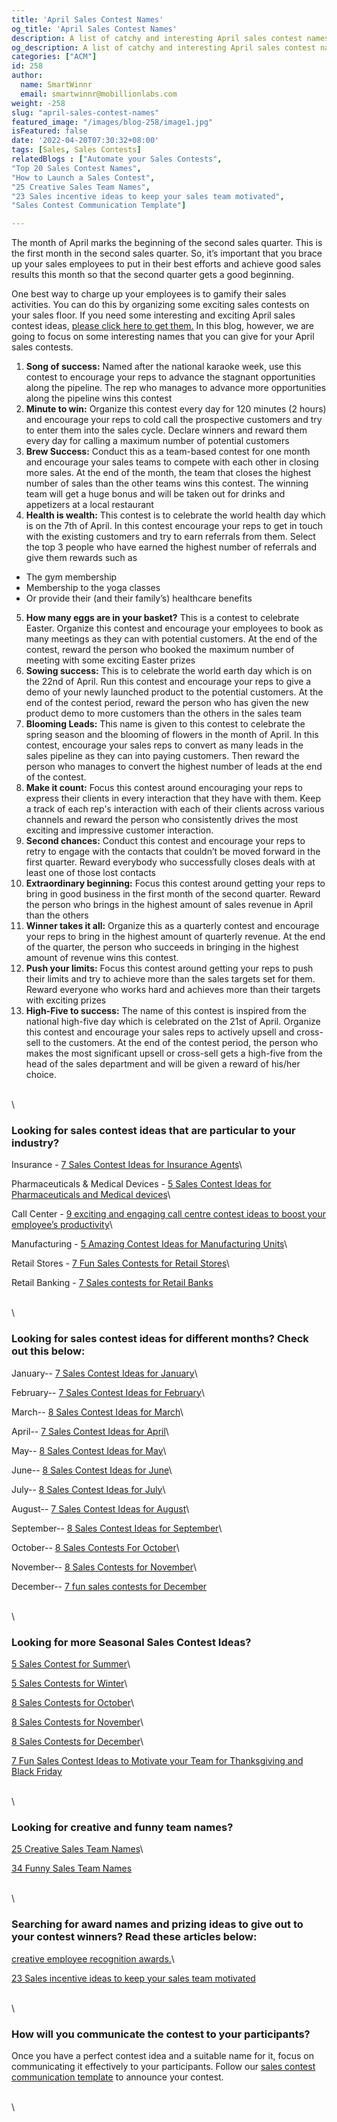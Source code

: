 ```yaml
---
title: 'April Sales Contest Names'
og_title: 'April Sales Contest Names'
description: A list of catchy and interesting April sales contest names
og_description: A list of catchy and interesting April sales contest names
categories: ["ACM"]
id: 258
author:
  name: SmartWinnr
  email: smartwinnr@mobillionlabs.com
weight: -258
slug: "april-sales-contest-names"
featured_image: "/images/blog-258/image1.jpg"
isFeatured: false
date: '2022-04-20T07:30:32+08:00'
tags: [Sales, Sales Contests]
relatedBlogs : ["Automate your Sales Contests",
"Top 20 Sales Contest Names",
"How to Launch a Sales Contest",
"25 Creative Sales Team Names",
"23 Sales incentive ideas to keep your sales team motivated",
"Sales Contest Communication Template"]

---
```


The month of April marks the beginning of the second sales quarter. This is the first month in the second sales quarter. So, it’s important that you brace up your sales employees to put in their best efforts and achieve good sales results this month so that the second quarter gets a good beginning.

One best way to charge up your employees is to gamify their sales activities. You can do this by organizing some exciting sales contests on your sales floor. If you need some interesting and exciting April sales contest ideas, [please click here to get them.](https://www.smartwinnr.com/post/7-sales-contest-ideas-for-april/) In this blog, however, we are going to focus on some interesting names that you can give for your April sales contests.


1. **Song of success:** Named after the national karaoke week, use this contest to encourage your reps to advance the stagnant opportunities along the pipeline. The rep who manages to advance more opportunities along the pipeline wins this contest
2. **Minute to win:** Organize this contest every day for 120 minutes (2 hours) and encourage your reps to cold call the prospective customers and try to enter them into the sales cycle. Declare winners and reward them every day for calling a maximum number of potential customers
3. **Brew Success:** Conduct this as a team-based contest for one month and encourage your sales teams to compete with each other in closing more sales. At the end of the month, the team that closes the highest number of sales than the other teams wins this contest. The winning team will get a huge bonus and will be taken out for drinks and appetizers at a local restaurant
4. **Health is wealth:** This contest is to celebrate the world health day which is on the 7th of April. In this contest encourage your reps to get in touch with the existing customers and try to earn referrals from them. Select the top 3 people who have earned the highest number of referrals and give them rewards such as 

  * The gym membership
  * Membership to the yoga classes
  * Or provide their (and their family’s) healthcare benefits

5. **How many eggs are in your basket?** This is a contest to celebrate Easter. Organize this contest and encourage your employees to book as many meetings as they can with potential customers. At the end of the contest, reward the person who booked the maximum number of meeting with some exciting Easter prizes
6. **Sowing success:** This is to celebrate the world earth day which is on the 22nd of April. Run this contest and encourage your reps to give a demo of your newly launched product to the potential customers. At the end of the contest period, reward the person who has given the new product demo to more customers than the others in the sales team
7. **Blooming Leads:** This name is given to this contest to celebrate the spring season and the blooming of flowers in the month of April. In this contest, encourage your sales reps to convert as many leads in the sales pipeline as they can into paying customers. Then reward the person who manages to convert the highest number of leads at the end of the contest.
8. **Make it count:** Focus this contest around encouraging your reps to express their clients in every interaction that they have with them. Keep a track of each rep's interaction with each of their clients across various channels and reward the person who consistently drives the most exciting and impressive customer interaction.
9. **Second chances:** Conduct this contest and encourage your reps to retry to engage with the contacts that couldn’t be moved forward in the first quarter. Reward everybody who successfully closes deals with at least one of those lost contacts
10. **Extraordinary beginning:** Focus this contest around getting your reps to bring in good business in the first month of the second quarter. Reward the person who brings in the highest amount of sales revenue in April than the others
11. **Winner takes it all:** Organize this as a quarterly contest and encourage your reps to bring in the highest amount of quarterly revenue. At the end of the quarter, the person who succeeds in bringing in the highest amount of revenue wins this contest.
12. **Push your limits:** Focus this contest around getting your reps to push their limits and try to achieve more than the sales targets set for them. Reward everyone who works hard and achieves more than their targets with exciting prizes
13. **High-Five to success:** The name of this contest is inspired from the national high-five day which is celebrated on the 21st of April. Organize this contest and encourage your sales reps to actively upsell and cross-sell to the customers. At the end of the contest period, the person who makes the most significant upsell or cross-sell gets a high-five from the head of the sales department and will be given a reward of his/her choice.

\
\

### Looking for sales contest ideas that are particular to your industry?

Insurance - [7 Sales Contest Ideas for Insurance Agents](https://smartwinnr.com/post/sales-contests-for-the-insurance-agents/)\

Pharmaceuticals & Medical Devices - [5 Sales Contest Ideas for Pharmaceuticals and Medical devices](https://smartwinnr.com/post/5-sales-contests-for-pharma-and-medical-device-companies/)\

Call Center - [9 exciting and engaging call centre contest ideas to boost your employee’s productivity](https://www.smartwinnr.com/post/9-exciting-and-engaging-call-center-contest-ideas-to-boost-your-employee-productivity/)\

Manufacturing - [5 Amazing Contest Ideas for Manufacturing Units](https://smartwinnr.com/post/5-amazing-contest-ideas-for-manufacturing-units/)\

Retail Stores - [7 Fun Sales Contests for Retail Stores](https://smartwinnr.com/post/7-fun-sales-contests-for-retail-stores/)\

Retail Banking - [7 Sales contests for Retail Banks](https://smartwinnr.com/post/7-sales-contests-for-retail-banks/)

\
\

### Looking for sales contest ideas for different months? Check out this below:

January-- [7 Sales Contest Ideas for January](https://www.smartwinnr.com/post/7-sales-contest-ideas-for-january/)\

February-- [7 Sales Contest Ideas for February](https://www.smartwinnr.com/post/7-sales-contest-ideas-for-february/)\

March-- [8 Sales Contest Ideas for March](https://www.smartwinnr.com/post/8-sales-contest-ideas-for-march/)\

April-- [7 Sales Contest Ideas for April](https://www.smartwinnr.com/post/7-sales-contest-ideas-for-april/)\

May-- [8 Sales Contest Ideas for May](https://www.smartwinnr.com/post/8-sales-contest-ideas-for-may/)\

June-- [8 Sales Contest Ideas for June](https://www.smartwinnr.com/post/8-sales-contest-ideas-for-june/)\

July-- [8 Sales Contest Ideas for July](https://www.smartwinnr.com/post/8-sales-contest-ideas-for-july-2021/)\

August-- [7 Sales Contest Ideas for August](https://www.smartwinnr.com/post/7-sales-contest-ideas-for-august/)\

September-- [8 Sales Contest Ideas for September](https://www.smartwinnr.com/post/8-sales-contest-ideas-for-september/)\ 

October-- [8 Sales Contests For October](https://smartwinnr.com/post/8-sales-contests-for-october/)\

November-- [8 Sales Contests for November](https://smartwinnr.com/post/8-sales-contests-for-november/)\

December-- [7 fun sales contests for December](https://smartwinnr.com/post/7-fun-sales-contests-for-december/)

\
\

### Looking for more Seasonal Sales Contest Ideas?

[5 Sales Contest for Summer](https://smartwinnr.com/post/5-sales-contest-for-summer/)\

[5 Sales Contests for Winter](https://smartwinnr.com/post/sales-contests-for-winter/)\

[8 Sales Contests for October](https://www.smartwinnr.com/post/8-sales-contests-for-october/)\

[8 Sales Contests for November](https://www.smartwinnr.com/post/8-sales-contests-for-november/)\

[8 Sales Contests for December](https://www.smartwinnr.com/post/7-fun-sales-contests-for-december/)\

[7 Fun Sales Contest Ideas to Motivate your Team for Thanksgiving and Black Friday](https://www.smartwinnr.com/post/7-fun-sales-contest-ideas-to-motivate-your-team-for-thanksgiving-and-black-friday/)

\
\


### Looking for creative and funny team names?

[25 Creative Sales Team Names](https://www.smartwinnr.com/post/25-creative-sales-team-names/)\

[34 Funny Sales Team Names](https://www.smartwinnr.com/post/funny-sales-team-names/)

\
\

### Searching for award names and prizing ideas to give out to your contest winners? Read these articles below:

[creative employee recognition awards.](https://www.smartwinnr.com/post/creative-employee-recognition-award-names/)\

[23 Sales incentive ideas to keep your sales team motivated](https://www.smartwinnr.com/post/sales-incentive-ideas-to-keep-your-sales-team-motivated/)

\
\

### How will you communicate the contest to your participants?

Once you have a perfect contest idea and a suitable name for it, focus on communicating it effectively to your participants. Follow our [sales contest communication template](https://www.smartwinnr.com/post/sales-contest-communication-template/) to announce your contest.

\
\
